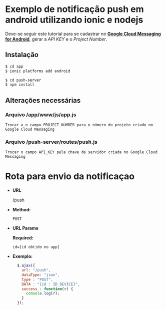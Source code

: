 # Exemplo de notificação push em android utilizando ionic e nodejs
Deve-se seguir este tutorial para se cadastrar no [**Google Cloud Messaging for Android**](https://developers.google.com/cloud-messaging/), gerar a *API KEY* e o *Project Number*.

## Instalação

```bash
$ cd app
$ ionic platforms add android
```

```bash
$ cd push-server
$ npm install
```

## Alterações necessárias

### Arquivo /app/www/js/app.js
```
Trocar a o campo PROJECT_NUMBER para o número do projeto criado no Google Cloud Messaging
```
### Arquivo /push-server/routes/push.js

```
Trocar o campo API_KEY pela chave de servidor criada no Google Cloud Messaging
```

# Rota para envio da notificaçao

* **URL**

  /push

* **Method:**

  `POST`
  
*  **URL Params**

   **Required:**
 
   `id=[id obtido no app]`

* **Exemplo:**

  ```javascript
    $.ajax({
      url: "/push",
      dataType: "json",
      type : "POST",
      DATA : "{id : ID_DEVICE}",
      success : function(r) {
        console.log(r);
      }
    });
  ```
